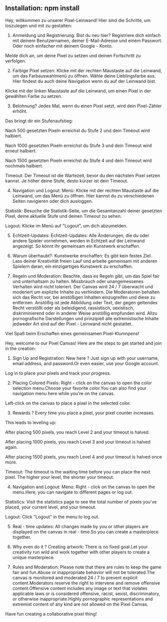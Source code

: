 ## Installation: npm install

Hey, willkommen zu unserer Pixel-Leinwand! Hier sind die Schritte, um loszulegen und mit zu gestalten:

1. Anmeldung und Registrierung:
   Bist du neu hier? Registriere dich einfach mit deinem Benutzernamen, deiner E-Mail-Adresse und einem Passwort.
   Oder noch einfacher mit deinem Google - Konto.

Melde dich an, um deine Pixel zu setzen und deinen Fortschritt zu verfolgen.

2. Farbige Pixel setzen:
   Klicke mit der rechten Maustaste auf die Leinwand, um das Farbauswahlmenü zu öffnen. Wähle deine Lieblingsfarbe aus.
   Hier findest du auch deine Navigation wenn du auf der Leinwand bist.

Klicke mit der linken Maustaste auf die Leinwand, um einen Pixel in der gewählten Farbe zu setzen.

3. Belohnung?
   Jedes Mal, wenn du einen Pixel setzt, wird dein Pixel-Zähler erhöht.

Das bringt dir ein Stufenaufstieg:

Nach 500 gesetzten Pixeln erreichst du Stufe 2 und dein Timeout wird halbiert.

Nach 1000 gesetzten Pixeln erreichst du Stufe 3 und dein Timeout wird erneut halbiert.

Nach 1500 gesetzten Pixeln erreichst du Stufe 4 und dein Timeout wird nochmals halbiert.

Timeout: Der Timeout ist die Wartezeit, bevor du den nächsten Pixel setzen kannst. Je höher deine Stufe, desto kürzer ist dein Timeout.

4. Navigation und Logout:
   Menü: Klicke mit der rechten Maustaste auf die Leinwand, um das Menü zu öffnen. Hier kannst du zu verschiedenen Seiten navigieren oder dich ausloggen.

Statistik: Besuche die Statistik-Seite, um die Gesamtanzahl deiner gesetzten Pixel, deine aktuelle Stufe und deinen Timeout zu sehen.

Logout: Klicke im Menü auf "Logout", um dich abzumelden.

5. Echtzeit-Updates:
   Echtzeit-Updates: Alle Änderungen, die du oder andere Spieler vornehmen, werden in Echtzeit auf der Leinwand angezeigt. So könnt ihr gemeinsam ein Kunstwerk erschaffen.

6. Warum überhaubt?:
   Kunstwerke erschaffen: Es gibt kein festes Ziel. Lass deiner Kreativität freien Lauf und arbeite gemeinsam mit anderen Spielern daran, ein einzigartiges Kunstwerk zu erschaffen.

7. Regeln und Moderation:
   Beachte, dass es Regeln gibt, um das Spiel fair und unterhaltsam zu halten. Missbrauch oder unangemessenes Verhalten wird nicht toleriert.
   Der Canvas wird 24 / 7 überwacht und moderiert um explizite Inhalte zu verhindern.
   Die Moderatoren behalten sich das Recht vor, bei anstößigen Inhalten einzugreifen und diese zu entfernen.
   Anstößig ist jede Abbildung oder Text, der gegen geltendes Recht verstößt oder als beleidigend, rassistisch, sexistisch, diskriminierend oder in anderer Weise anstößig empfunden wird.
   Allzu pornografische Darstellungen und prinzipiell alle extremistische Inhalte jedweder Art sind auf der Pixel - Leinwand nicht gestattet.

Viel Spaß beim Erschaffen eines gemeinsamen Pixel-Klumnpens!

Hey, welcome to our Pixel Canvas! Here are the steps to get started and join in the creation:

1. Sign Up and Registration:
   New here ? Just sign up with your username, email address, and password.Or even easier, use your Google account.

Log in to place your pixels and track your progress.

2. Placing Colored Pixels:
   Right - click on the canvas to open the color selection menu.Choose your favorite color.You can also find your navigation menu here while you're on the canvas.

Left-click on the canvas to place a pixel in the selected color.

3. Rewards ?
   Every time you place a pixel, your pixel counter increases.

This leads to leveling up:

After placing 500 pixels, you reach Level 2 and your timeout is halved.

After placing 1000 pixels, you reach Level 3 and your timeout is halved again.

After placing 1500 pixels, you reach Level 4 and your timeout is halved once more.

Timeout: The timeout is the waiting time before you can place the next pixel. The higher your level, the shorter your timeout.

4. Navigation and Logout:
   Menu: Right - click on the canvas to open the menu.Here, you can navigate to different pages or log out.

Statistics: Visit the statistics page to see the total number of pixels you've placed, your current level, and your timeout.

Logout: Click "Logout" in the menu to log out.

5. Real - time updates:
   All changes made by you or other players are displayed on the canvas in real - time.So you can create a masterpiece together.

6. Why even do it ?
   Creating artwork: There is no fixed goal.Let your creativity run wild and work together with other players to create a unique masterpiece.

7. Rules and Moderation:
   Please note that there are rules to keep the game fair and fun.Abuse or inappropriate behavior will not be tolerated.The canvas is monitored and moderated 24 / 7 to prevent explicit content.Moderators reserve the right to intervene and remove offensive content.Offensive content includes any image or text that violates applicable laws or is considered offensive, racist, sexist, discriminatory, or otherwise inappropriate.Highly pornographic representations and extremist content of any kind are not allowed on the Pixel Canvas.

Have fun creating a collaborative pixel thing!
